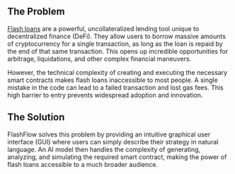 ## The Problem

[Flash loans](https://docs.aave.com/developers/v/2.0/guides/flash-loans) are a powerful, uncollateralized lending tool unique to decentralized finance (DeFi). They allow users to borrow massive amounts of cryptocurrency for a single transaction, as long as the loan is repaid by the end of that same transaction. This opens up incredible opportunities for arbitrage, liquidations, and other complex financial maneuvers.

However, the technical complexity of creating and executing the necessary smart contracts makes flash loans inaccessible to most people. A single mistake in the code can lead to a failed transaction and lost gas fees. This high barrier to entry prevents widespread adoption and innovation.

## The Solution

FlashFlow solves this problem by providing an intuitive graphical user interface (GUI) where users can simply describe their strategy in natural language. An AI model then handles the complexity of generating, analyzing, and simulating the required smart contract, making the power of flash loans accessible to a much broader audience.
